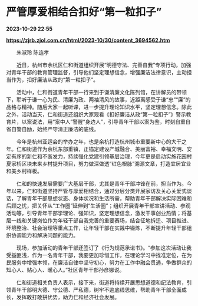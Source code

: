 # 严管厚爱相结合扣好“第一粒扣子”

**2023-10-29 22:55**

**https://zjrb.zjol.com.cn/html/2023-10/30/content_3694562.htm**

　　朱淑玲 陈连孝

　　近日，杭州市余杭区仁和街道组织开展“明德守法、完善自我”专项行动，加强对青年干部的教育管理监督，引导他们坚定理想信念，增强廉洁法律意识，主动担当作为，扣好廉洁从政的“第一粒扣子”。

　　活动中，仁和街道青年干部一行来到于谦清廉文化陈列馆，在讲解员的带领下，聆听于谦一心为民、清廉为政、两袖清风的故事，近距离感受于谦“忠”“廉”的品格与精神。随后大家一起听课，进一步提升理论知识水平，坚定理想信念。除此之外，活动当天，仁和街道还组织大家观看《扣好廉洁从政“第一粒扣子”》警示教育片，以案说法，用“案中人”警醒“身边人”，引导青年干部以案为鉴，时刻自重自省自警自励，始终严守清正廉洁的底线。

　　今年是杭州亚运会的举办之年，也是余杭打造杭州城市重要新中心的大干之年。仁和街道作为余杭东部重镇，正锚定建设产城融合、美丽富裕、幸福文明、安定有序的新仁和不断发力，持续强化党建引领基层治理，今年更是启动实施花园村夏家桥区块未来乡村提升项目，努力做深做透“红色根脉”溯源文章，打造宜居宜业和美乡村样板。

　　仁和的快速发展需要广大基层干部，尤其是青年干部冲锋在前，担当作为。今年以来，仁和街道坚持严管与厚爱相结合，通过分层分类开展家访及关心关爱式谈话，了解青年干部思想状态、身体状况和生活所需，帮助青年干部解决实际困难和后顾之忧，把关怀从“工作圈”延伸到“生活圈”；组织开展青年干部宣讲活动、参观活动等，引导青年干部学理论、强知识，坚定理想信念，激发干事创业热情；将基层一线和关键岗位作为年轻干部自我完善的重要赛场，结合征地拆迁、项目推进、环境整治、社会治理等重点工作，让年轻干部在实践中锻炼，不断提升年轻干部组织协调能力和解决问题的能力。

　　现场，参加活动的青年干部还签订了《行为规范承诺书》。“参加这次活动让我受益匪浅，作为一名青年干部，我要更加珍惜工作，在理论学习中找准定位，在为民服务中增强本领，在廉洁自律中坚守初心，努力在工作中融会贯通，争做群众的知心人、贴心人、暖心人。”社区青年干部孙彦娜说。

　　仁和街道相关负责人表示，接下来，街道将持续开展思想道德和纪法教育，引领青年干部明大德、守公德、严私德，树牢不逾底线思维，帮助青年干部全面成长，发挥敢打敢拼优势，助力仁和经济社会发展。